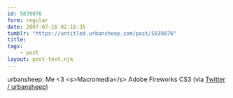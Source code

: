 ```yaml
---
id: 5839076
form: regular
date: 2007-07-16 02:16:35
tumblr: "https://untitled.urbansheep.com/post/5839076"
title:
tags:
    - post
layout: post-text.njk
---
```


<p>urbansheep: Me &lt;3 &lt;s&gt;Macromedia&lt;/s&gt; Adobe Fireworks CS3 (via <a href="http://twitter.com/urbansheep/statuses/151484262">Twitter / urbansheep</a>)</p>

